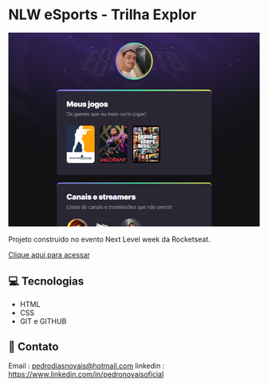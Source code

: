 # NLW eSports - Trilha Explor

![preview](./github/preview.png)

Projeto construido no evento Next Level week da Rocketseat.


[Clique aqui para acessar](https://pedronovais.github.io/Landing-page/)

## 💻 Tecnologias

- HTML
- CSS
- GIT e GITHUB

## 📲 Contato

Email : pedrodiasnovais@hotmail.com
linkedin : https://www.linkedin.com/in/pedronovaisoficial